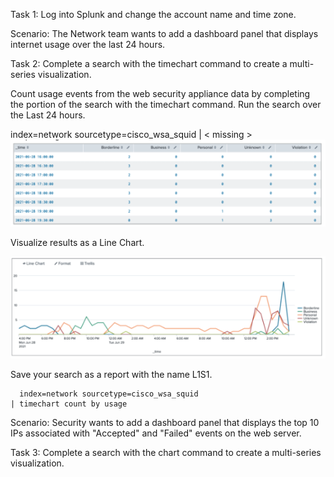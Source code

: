 Task 1: Log into Splunk and change the account name and time zone. 

Scenario: The Network team wants to add a dashboard panel that displays internet usage over the last  24 hours. 

Task 2: Complete a search with the timechart command to create a multi-series visualization. 

Count usage events from the web security appliance data by completing the <missing> portion of the search with the timechart command. Run the search over the Last 24 hours. 

index=network sourcetype=cisco_wsa_squid | < missing >  
![image](https://github.com/ShahzebFarruk/Splunk_Material/blob/main/Statistical%20Labs/table1.png)


Visualize results as a Line Chart.
  

![image](https://github.com/ShahzebFarruk/Splunk_Material/blob/main/Statistical%20Labs/table2.png)

  
Save your search as a report with the name L1S1.

```spl
  index=network sourcetype=cisco_wsa_squid
| timechart count by usage
  ```

Scenario: Security wants to add a dashboard panel that displays the top 10 IPs associated with "Accepted" and "Failed" events on the web server. 
  
  Task 3: Complete a search with the chart command to create a multi-series visualization. 
  
